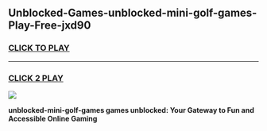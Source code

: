 
## Unblocked-Games-unblocked-mini-golf-games-Play-Free-jxd90
<h3>
<a href="https://premium76.site?title=unblocked-mini-golf-games&ref=15A">CLICK TO PLAY</a></h3>
<hr>

<h3>
<a href="https://premium76.site?title=unblocked-mini-golf-games&ref=15A">CLICK 2 PLAY</a>
  
</h3>

<a href="https://premium76.site?title=unblocked-mini-golf-games&ref=15A"><img src="https://clearcache.store/games.png"></a>


**unblocked-mini-golf-games games unblocked: Your Gateway to Fun and Accessible Online Gaming**
